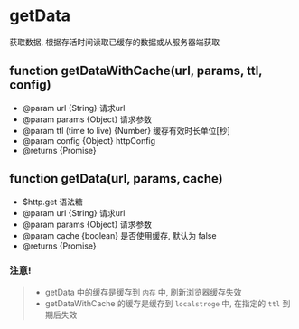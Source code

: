 # getData
获取数据, 根据存活时间读取已缓存的数据或从服务器端获取

## function getDataWithCache(url, params, ttl, config)
 * @param url {String} 请求url
 * @param params {Object} 请求参数
 * @param ttl (time to live) {Number} 缓存有效时长单位[秒]
 * @param config {Object} httpConfig
 * @returns {Promise}


## function getData(url, params, cache)
* $http.get 语法糖
* @param url {String} 请求url
* @param params {Object} 请求参数
* @param cache {boolean} 是否使用缓存, 默认为 false
* @returns {Promise}

### 注意!
>* getData 中的缓存是缓存到 <code>内存</code> 中, 刷新浏览器缓存失效
>* getDataWithCache 的缓存是缓存到 <code>localstroge</code> 中, 在指定的 <code>ttl</code> 到期后失效
